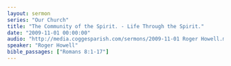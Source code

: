 ```yaml
---
layout: sermon
series: "Our Church"
title: "The Community of the Spirit. - Life Through the Spirit."
date: "2009-11-01 00:00:00"
audio: "http://media.coggesparish.com/sermons/2009-11-01 Roger Howell.mp3"
speaker: "Roger Howell"
bible_passages: ["Romans 8:1-17"]
---
```

